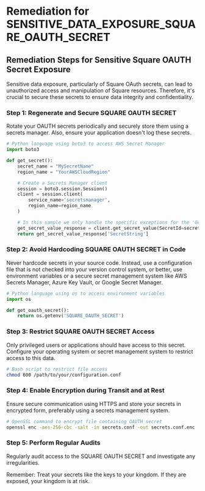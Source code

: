 # Remediation for SENSITIVE_DATA_EXPOSURE_SQUARE_OAUTH_SECRET

## Remediation Steps for Sensitive Square OAUTH Secret Exposure
Sensitive data exposure, particularly of Square OAuth secrets, can lead to unauthorized access and manipulation of Square resources. Therefore, it's crucial to secure these secrets to ensure data integrity and confidentiality.

### Step 1: Regenerate and Secure SQUARE OAUTH SECRET
Rotate your OAUTH secrets periodically and securely store them using a secrets manager. Also, ensure your application doesn't log these secrets.

```python
# Python language using boto3 to access AWS Secret Manager
import boto3

def get_secret():
    secret_name = "MySecretName"
    region_name = "YourAWSCloudRegion"

    # Create a Secrets Manager client
    session = boto3.session.Session()
    client = session.client(
        service_name='secretsmanager',
        region_name=region_name
    )

    # In this sample we only handle the specific exceptions for the 'GetSecretValue' API.
    get_secret_value_response = client.get_secret_value(SecretId=secret_name)
    return get_secret_value_response['SecretString']
```

### Step 2: Avoid Hardcoding SQUARE OAUTH SECRET in Code
Never hardcode secrets in your source code. Instead, use a configuration file that is not checked into your version control system, or better, use environment variables or a secure secret management system like AWS Secrets Manager, Azure Key Vault, or Google Secret Manager.

```python
# Python language using os to access environment variables
import os

def get_oauth_secret():
    return os.getenv('SQUARE_OAUTH_SECRET')
```

### Step 3: Restrict SQUARE OAUTH SECRET Access
Only privileged users or applications should have access to this secret. Configure your operating system or secret management system to restrict access to this data.

```bash
# Bash script to restrict file access
chmod 600 /path/to/your/configuration.conf
```

### Step 4: Enable Encryption during Transit and at Rest
Ensure secure communication using HTTPS and store your secrets in encrypted form, preferably using a secrets management system.

```bash
# OpenSSL command to encrypt file containing OAUTH secret
openssl enc -aes-256-cbc -salt -in secrets.conf -out secrets.conf.enc
```

### Step 5: Perform Regular Audits
Regularly audit access to the SQUARE OAUTH SECRET and investigate any irregularities. 

Remember: Treat your secrets like the keys to your kingdom. If they are exposed, your kingdom is at risk.